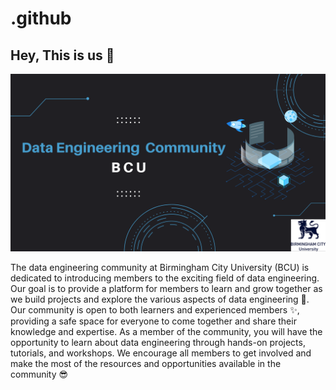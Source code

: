 # .github

## Hey, This is us 👋
<img src="/img/DE_BCU.png" alt="Alt text" title="Optional title">

The data engineering community at Birmingham City University (BCU) is dedicated to introducing members to the exciting field of data engineering. Our goal is to provide a platform for members to learn and grow together as we build projects and explore the various aspects of data engineering 🍿. Our community is open to both learners and experienced members ✨, providing a safe space for everyone to come together and share their knowledge and expertise. As a member of the community, you will have the opportunity to learn about data engineering through hands-on projects, tutorials, and workshops. We encourage all members to get involved and make the most of the resources and opportunities available in the community 😎





